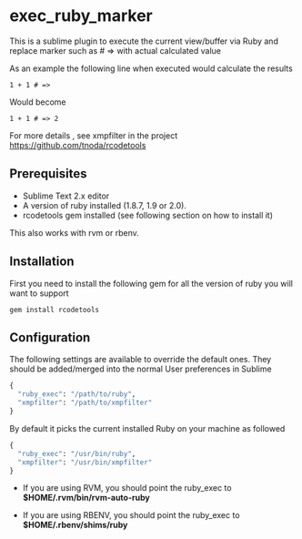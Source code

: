 exec_ruby_marker
================

This is a sublime plugin to execute the current view/buffer via Ruby and replace marker such as # => with actual calculated value

As an example the following line when executed would calculate the results

    1 + 1 # => 

Would become

    1 + 1 # => 2

For more details , see xmpfilter in the project https://github.com/tnoda/rcodetools

Prerequisites
-------------

- Sublime Text 2.x editor
- A version of ruby installed (1.8.7, 1.9 or 2.0).
- rcodetools gem installed (see following section on how to install it)

This also works with rvm or rbenv.

Installation
------------

First you need to install the following gem for all the version of ruby you will want to support

    gem install rcodetools


Configuration
-------------

The following settings are available to override the default ones. They should be added/merged into the normal User preferences in
Sublime

```python
{ 
  "ruby_exec": "/path/to/ruby",
  "xmpfilter": "/path/to/xmpfilter"
}
```

By default it picks the current installed Ruby on your machine as followed


```python
{ 
  "ruby_exec": "/usr/bin/ruby",
  "xmpfilter": "/usr/bin/xmpfilter"
}
```

* If you are using RVM, you should point the ruby_exec to **$HOME/.rvm/bin/rvm-auto-ruby**

* If you are using RBENV, you should point the ruby_exec to **$HOME/.rbenv/shims/ruby**
